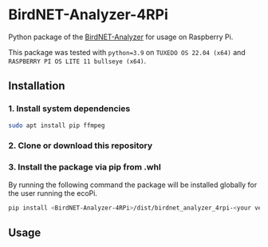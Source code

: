 # BirdNET-Analyzer-4RPi
Python package of the [BirdNET-Analyzer](https://github.com/kahst/BirdNET-Analyzer) for usage on Raspberry Pi.

This package was tested with `python=3.9` on `TUXEDO OS 22.04 (x64)` and `RASPBERRY PI OS LITE 11 bullseye (x64)`.


## Installation

### 1. Install system dependencies

```sh
sudo apt install pip ffmpeg
```

### 2. Clone or download this repository

### 3. Install the package via pip from .whl
By running the following command the package will be installed globally for the user running the ecoPi.
```sh
pip install <BirdNET-Analyzer-4RPi>/dist/birdnet_analyzer_4rpi-<your version>.whl
```


## Usage
